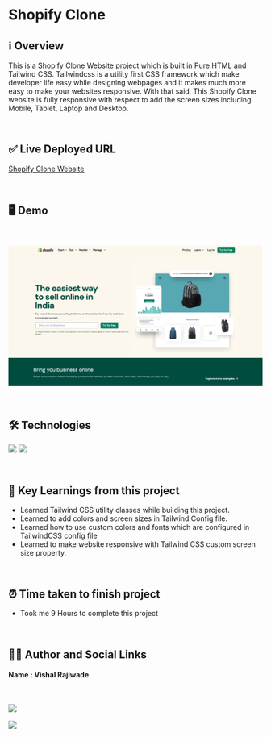 
# **Shopify Clone**

## **ℹ️ Overview**

This is a Shopify Clone Website project which is built in Pure HTML and Tailwind CSS. Tailwindcss is a utility first CSS framework which make developer life easy while designing webpages and it makes much more easy to make your websites responsive. With that said, This Shopify Clone website is fully responsive with respect to add the screen sizes including Mobile, Tablet, Laptop and Desktop. <br>

<br>

## **✅ Live Deployed URL**

[Shopify Clone Website](https://vishal-shopify-clone.vercel.app)

<br>

## **🖥 Demo**
<br>

![](./Shopify%20Clone.png)

<br>

## **🛠 Technologies** 
![](https://img.shields.io/badge/HTML-239120?style=for-the-badge&logo=html5&logoColor=white)
![](https://img.shields.io/badge/TailwindCSS-239120?&style=for-the-badge&logo=tailwindcss&logoColor=white)

<br>

## **📖 Key Learnings from this project**

 - Learned Tailwind CSS utility classes while building this project.
 - Learned to add colors and screen sizes in Tailwind Config file.
 - Learned how to use custom colors and fonts which are configured in TailwindCSS config file
 - Learned to make website responsive with Tailwind CSS custom screen size property.
 
<br>

 ##  **⏰ Time taken to finish project**

- Took me 9 Hours to complete this project 

<br>

##  **👨‍💻 Author and Social Links**
#### **Name** : Vishal Rajiwade

<br>

[<img src="https://res.cloudinary.com/practicaldev/image/fetch/s--imBRhTaX--/c_limit%2Cf_auto%2Cfl_progressive%2Cq_auto%2Cw_880/https://img.shields.io/badge/LinkedIn-0077B5%3Fstyle%3Dfor-the-badge%26logo%3Dlinkedin%26logoColor%3Dwhite">](https://www.linkedin.com/in/vishal-rajiwade-2654a8184/)

[<img src="https://img.shields.io/badge/Instagram-E4405F?style=for-the-badge&logo=instagram&logoColor=white">](https://www.instagram.com/vishal_codes_7/)



